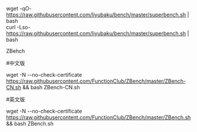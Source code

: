 wget -qO- https://raw.githubusercontent.com/liyubaku/bench/master/superbench.sh | bash     
curl -Lso- https://raw.githubusercontent.com/liyubaku/bench/master/superbench.sh | bash  

ZBehch

#中文版

wget -N --no-check-certificate https://raw.githubusercontent.com/FunctionClub/ZBench/master/ZBench-CN.sh && bash ZBench-CN.sh

#英文版

wget -N --no-check-certificate https://raw.githubusercontent.com/FunctionClub/ZBench/master/ZBench.sh && bash ZBench.sh

 


